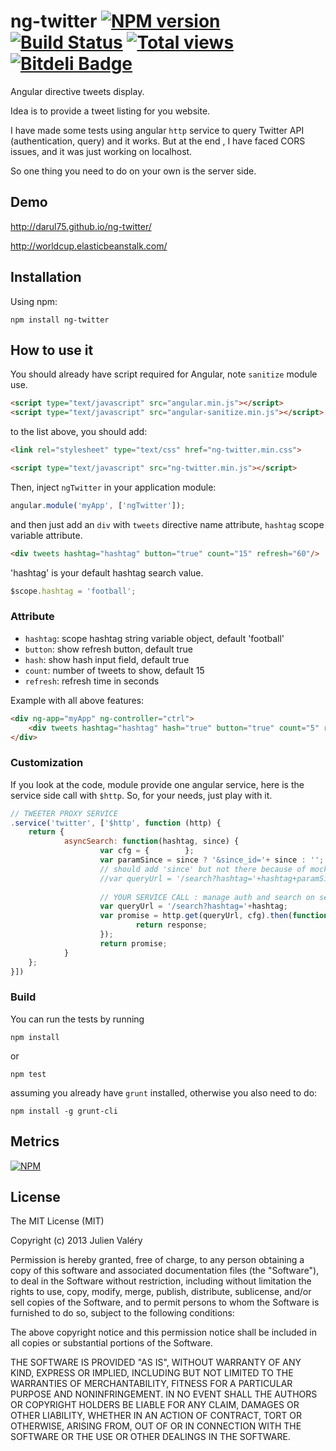 ng-twitter [![NPM version](https://badge.fury.io/js/ng-twitter.png)](http://badge.fury.io/js/ng-twitter) [![Build Status](https://travis-ci.org/darul75/ng-twitter.png?branch=master)](https://travis-ci.org/darul75/ng-twitter) [![Total views](https://sourcegraph.com/api/repos/github.com/darul75/ng-twitter/counters/views.png)](https://sourcegraph.com/github.com/darul75/ng-twitter) [![Bitdeli Badge](https://d2weczhvl823v0.cloudfront.net/darul75/ng-twitter/trend.png)](https://bitdeli.com/free "Bitdeli Badge")
=====================

Angular directive tweets display.

Idea is to provide a tweet listing for you website.

I have made some tests using angular `http` service to query Twitter API (authentication, query) and it works. But at the end
, I have faced CORS issues, and it was just working on localhost.

So one thing you need to do on your own is the server side.

Demo
-------------

http://darul75.github.io/ng-twitter/

http://worldcup.elasticbeanstalk.com/

Installation
------------

Using npm:

```
npm install ng-twitter
```

How to use it
-------------

You should already have script required for Angular, note `sanitize` module use.

```html
<script type="text/javascript" src="angular.min.js"></script>
<script type="text/javascript" src="angular-sanitize.min.js"></script>
```

to the list above, you should add:

```html
<link rel="stylesheet" type="text/css" href="ng-twitter.min.css">
```

```html
<script type="text/javascript" src="ng-twitter.min.js"></script>
```

Then, inject `ngTwitter` in your application module:

```javascript
angular.module('myApp', ['ngTwitter']);
```

and then just add an `div` with `tweets` directive name attribute, `hashtag` scope variable attribute.

```html
<div tweets hashtag="hashtag" button="true" count="15" refresh="60"/>
```

'hashtag' is your default hashtag search value.

```javascript
$scope.hashtag = 'football';
```

### Attribute

* `hashtag`: scope hashtag string variable object, default 'football'
* `button`: show refresh button, default true
* `hash`: show hash input field, default true
* `count`: number of tweets to show, default 15
* `refresh`: refresh time in seconds

Example with all above features:

```html
<div ng-app="myApp" ng-controller="ctrl">
	<div tweets hashtag="hashtag" hash="true" button="true" count="5" refresh="10"/>
</div>
```

### Customization

If you look at the code, module provide one angular service, here is the service side call with `$http`. So, for your needs, just play with it.
```javascript
// TWEETER PROXY SERVICE
.service('twitter', ['$http', function (http) {                        
	return {
	        asyncSearch: function(hashtag, since) {
	                var cfg = {        };
	                var paramSince = since ? '&since_id='+ since : '';
	                // should add 'since' but not there because of mock
	                //var queryUrl = '/search?hashtag='+hashtag+paramSince;
	                
	                // YOUR SERVICE CALL : manage auth and search on server side
	                var queryUrl = '/search?hashtag='+hashtag;
	                var promise = http.get(queryUrl, cfg).then(function (response) {
	                        return response;
	                });
	                return promise;
	        }
	};
}])
```

### Build

You can run the tests by running

```
npm install
```
or
```
npm test
```

assuming you already have `grunt` installed, otherwise you also need to do:

```
npm install -g grunt-cli
```

## Metrics

[![NPM](https://nodei.co/npm/ng-twitter.png?downloads=true&downloadRank=true&stars=true)](https://nodei.co/npm/ng-twitter/)

## License

The MIT License (MIT)

Copyright (c) 2013 Julien Valéry

Permission is hereby granted, free of charge, to any person obtaining a copy
of this software and associated documentation files (the "Software"), to deal
in the Software without restriction, including without limitation the rights
to use, copy, modify, merge, publish, distribute, sublicense, and/or sell
copies of the Software, and to permit persons to whom the Software is
furnished to do so, subject to the following conditions:

The above copyright notice and this permission notice shall be included in
all copies or substantial portions of the Software.

THE SOFTWARE IS PROVIDED "AS IS", WITHOUT WARRANTY OF ANY KIND, EXPRESS OR
IMPLIED, INCLUDING BUT NOT LIMITED TO THE WARRANTIES OF MERCHANTABILITY,
FITNESS FOR A PARTICULAR PURPOSE AND NONINFRINGEMENT. IN NO EVENT SHALL THE
AUTHORS OR COPYRIGHT HOLDERS BE LIABLE FOR ANY CLAIM, DAMAGES OR OTHER
LIABILITY, WHETHER IN AN ACTION OF CONTRACT, TORT OR OTHERWISE, ARISING FROM,
OUT OF OR IN CONNECTION WITH THE SOFTWARE OR THE USE OR OTHER DEALINGS IN
THE SOFTWARE.




